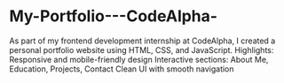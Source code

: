 # My-Portfolio---CodeAlpha-
As part of my frontend development internship at CodeAlpha, I created a personal portfolio website using HTML, CSS, and JavaScript.   Highlights:  Responsive and mobile-friendly design  Interactive sections: About Me, Education, Projects, Contact  Clean UI with smooth navigation
